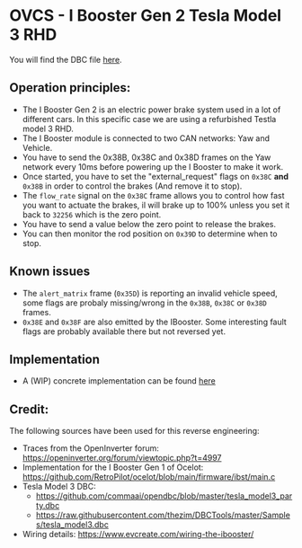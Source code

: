 # OVCS - I Booster Gen 2 Tesla Model 3 RHD


You will find the DBC file [here](https://github.com/open-vehicle-control-system/dbc/blob/main/ibooster/ibooster_gen_2_tesla_model_3_right_hand_drive.dbc).

## Operation principles:

* The I Booster Gen 2 is an electric power brake system used in a lot of different cars. In this specific case we are using a refurbished Testla model 3 RHD.
* The I Booster module is connected to two CAN networks: Yaw and Vehicle.
* You have to send the 0x38B, 0x38C and 0x38D frames on the Yaw network every 10ms before powering up the I Booster to make it work.
* Once started, you have to set the "external_request" flags on `0x38C` **and** `0x38B` in order to control the brakes (And remove it to stop).
* The `flow_rate` signal on the `0x38C` frame allows you to control how fast you want to actuate the brakes, il will brake up to 100% unless you set it back to `32256` which is the zero point.
* You have to send a value below the zero point to release the brakes.
* You can then monitor the rod position on `0x39D` to determine when to stop.

## Known issues

* The `alert_matrix` frame (`0x35D`) is reporting an invalid vehicle speed, some flags are probaly missing/wrong in the `0x38B`, `0x38C` or `0x38D` frames.
* `0x38E` and `0x38F` are also emitted by the IBooster. Some interesting fault flags are probably available there but not reversed yet.

## Implementation

* A (WIP) concrete implementation can be found [here](https://github.com/open-vehicle-control-system/ovcs/blob/main/vms/core/lib/vms_core/bosch_controllers/ibooster_gen2.ex)

## Credit:

The following sources have been used for this reverse engineering:

* Traces from the OpenInverter forum: https://openinverter.org/forum/viewtopic.php?t=4997
* Implementation for the I Booster Gen 1 of Ocelot: https://github.com/RetroPilot/ocelot/blob/main/firmware/ibst/main.c
* Tesla Model 3 DBC:
  * https://github.com/commaai/opendbc/blob/master/tesla_model3_party.dbc
  * https://raw.githubusercontent.com/thezim/DBCTools/master/Samples/tesla_model3.dbc
* Wiring details: https://www.evcreate.com/wiring-the-ibooster/
